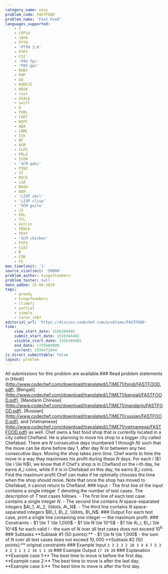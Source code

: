 ```yaml
---
category_name: easy
problem_code: FASTFOOD
problem_name: 'Fast Food'
languages_supported:
    - C
    - CPP14
    - JAVA
    - PYTH
    - 'PYTH 3.6'
    - PYPY
    - CS2
    - 'PAS fpc'
    - 'PAS gpc'
    - RUBY
    - PHP
    - GO
    - NODEJS
    - HASK
    - rust
    - SCALA
    - swift
    - D
    - PERL
    - FORT
    - WSPC
    - ADA
    - CAML
    - ICK
    - BF
    - ASM
    - CLPS
    - PRLG
    - ICON
    - 'SCM qobi'
    - PIKE
    - ST
    - NICE
    - LUA
    - BASH
    - NEM
    - 'LISP sbcl'
    - 'LISP clisp'
    - 'SCM guile'
    - JS
    - ERL
    - TCL
    - kotlin
    - PERL6
    - TEXT
    - 'SCM chicken'
    - PYP3
    - CLOJ
    - R
    - COB
    - FS
max_timelimit: '1'
source_sizelimit: '50000'
problem_author: kingofnumbers
problem_tester: null
date_added: 25-04-2019
tags:
    - greedy
    - kingofnumbers
    - ltime71
    - partial
    - simple
    - taran_1407
editorial_url: 'https://discuss.codechef.com/problems/FASTFOOD'
time:
    view_start_date: 1556384402
    submit_start_date: 1556384402
    visible_start_date: 1556384402
    end_date: 1735669800
    current: 1559472944
is_direct_submittable: false
layout: problem
---
```

All submissions for this problem are available.\### Read problem statements in \[Hindi\](http://www.codechef.com/download/translated/LTIME71/hindi/FASTFOOD.pdf), \[Bengali\](http://www.codechef.com/download/translated/LTIME71/bengali/FASTFOOD.pdf), \[Mandarin Chinese\](http://www.codechef.com/download/translated/LTIME71/mandarin/FASTFOOD.pdf), \[Russian\](http://www.codechef.com/download/translated/LTIME71/russian/FASTFOOD.pdf), and \[Vietnamese\](http://www.codechef.com/download/translated/LTIME71/vietnamese/FASTFOOD.pdf) as well. Chef owns a fast food shop that is currently located in a city called Chefland. He is planning to move his shop to a bigger city called Chefabad. There are $N$ consecutive days (numbered $1$ through $N$) such that the move can be done before day $1$, after day $N$ or between any two consecutive days. Moving the shop takes zero time. Chef wants to time the move in a way thay maximises his profit during these $N$ days. For each $i$ ($1 \\le i \\le N$), we know that if Chef's shop is in Chefland on the $i$-th day, he earns $A\_i$ coins, while if it is in Chefabad on this day, he earns $B\_i$ coins. Find the maximum profit Chef can make if he optimally chooses the time when the shop should move. Note that once the shop has moved to Chefabad, it cannot return to Chefland. ### Input - The first line of the input contains a single integer $T$ denoting the number of test cases. The description of $T$ test cases follows. - The first line of each test case contains a single integer $N$. - The second line contains $N$ space-separated integers $A\_1, A\_2, \\ldots, A\_N$. - The third line contains $N$ space-separated integers $B\_1, B\_2, \\ldots, B\_N$. ### Output For each test case, print a single line containing one integer ― the maximum profit. ### Constraints - $1 \\le T \\le 1,000$ - $1 \\le N \\le 10^5$ - $1 \\le A\_i, B\_i \\le 10^4$ for each valid $i$ - the sum of $N$ over all test cases does not exceed $10^6$ ### Subtasks \*\*Subtask #1 (50 points):\*\* - $1 \\le N \\le 1,000$ - the sum of $N$ over all test cases does not exceed $10,000$ \*\*Subtask #2 (50 points):\*\* original constraints ### Example Input ``` 3 3 2 3 2 10 3 4 4 7 5 3 4 2 3 1 3 2 10 1 1 10 ``` ### Example Output ``` 17 19 20 ``` ### Explanation \*\*Example case 1:\*\* The best time to move is before the first day. \*\*Example case 2:\*\* The best time to move is after the last day. \*\*Example case 3:\*\* The best time to move is after the first day.

